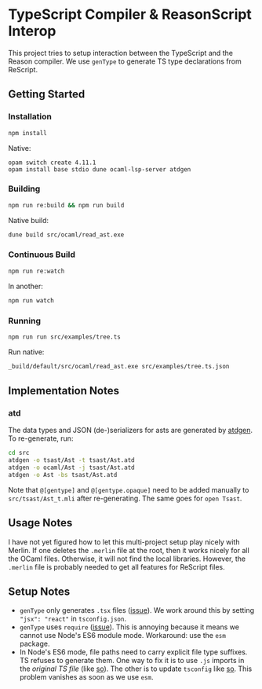 # TypeScript Compiler & ReasonScript Interop

This project tries to setup interaction between the TypeScript and the Reason compiler.
We use `genType` to generate TS type declarations from ReScript.

## Getting Started

### Installation

```sh
npm install
```

Native:
```
opam switch create 4.11.1
opam install base stdio dune ocaml-lsp-server atdgen
```

### Building

```sh
npm run re:build && npm run build
```

Native build:

```sh
dune build src/ocaml/read_ast.exe
```

### Continuous Build

```sh
npm run re:watch
```

In another:

```sh
npm run watch
```

### Running

```sh
npm run run src/examples/tree.ts
```

Run native:

```sh
_build/default/src/ocaml/read_ast.exe src/examples/tree.ts.json
```

## Implementation Notes

### atd

The data types and JSON (de-)serializers for asts are generated by [atdgen](https://atd.readthedocs.io/en/latest/atdgen.html).
To re-generate, run:

```sh
cd src
atdgen -o tsast/Ast -t tsast/Ast.atd
atdgen -o ocaml/Ast -j tsast/Ast.atd
atdgen -o Ast -bs tsast/Ast.atd
```
Note that `@[gentype]` and `@[gentype.opaque]` need to be added manually to `src/tsast/Ast_t.mli` after re-generating.
The same goes for `open Tsast`.

## Usage Notes

I have not yet figured how to let this multi-project setup play nicely with Merlin.
If one deletes the `.merlin` file at the root, then it works nicely for all the OCaml files.
Otherwise, it will not find the local libraries.
However, the `.merlin` file is probably needed to get all features for ReScript files.

## Setup Notes

- `genType` only generates `.tsx` files ([issue](https://github.com/reason-association/genType/issues/453)).
  We work around this by setting `"jsx": "react"` in `tsconfig.json`.
- `genType` uses `require` ([issue](https://github.com/reason-association/genType/issues/465)).
  This is annoying because it means we cannot use Node's ES6 module mode.
  Workaround: use the `esm` package.
- In Node's ES6 mode, file paths need to carry explicit file type suffixes. TS refuses to generate them.
  One way to fix it is to use `.js` imports in the *original TS file* (like [so](https://github.com/microsoft/TypeScript/issues/41887)).
  The other is to update `tsconfig` like [so](https://github.com/Microsoft/TypeScript/issues/27481#issuecomment-449673378).
  This problem vanishes as soon as we use `esm`.